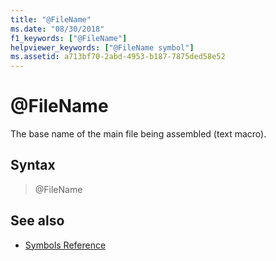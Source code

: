 ```yaml
---
title: "@FileName"
ms.date: "08/30/2018"
f1_keywords: ["@FileName"]
helpviewer_keywords: ["@FileName symbol"]
ms.assetid: a713bf70-2abd-4953-b187-7875ded58e52
---
```

# @FileName

The base name of the main file being assembled (text macro).

## Syntax

> @FileName

## See also

- [Symbols Reference](../../assembler/masm/symbols-reference.md)
